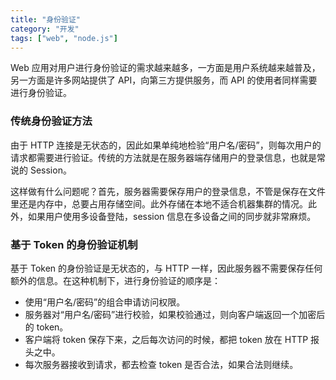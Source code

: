 ```yaml
---
title: "身份验证"
category: "开发"
tags: ["web", "node.js"]
---
```


Web 应用对用户进行身份验证的需求越来越多，一方面是用户系统越来越普及，另一方面是许多网站提供了 API，向第三方提供服务，而 API 的使用者同样需要进行身份验证。

### 传统身份验证方法

由于 HTTP 连接是无状态的，因此如果单纯地检验“用户名/密码”，则每次用户的请求都需要进行验证。传统的方法就是在服务器端存储用户的登录信息，也就是常说的 Session。

这样做有什么问题呢？首先，服务器需要保存用户的登录信息，不管是保存在文件里还是内存中，总要占用存储空间。此外存储在本地不适合机器集群的情况。此外，如果用户使用多设备登陆，session 信息在多设备之间的同步就非常麻烦。

### 基于 Token 的身份验证机制

基于 Token 的身份验证是无状态的，与 HTTP 一样，因此服务器不需要保存任何额外的信息。在这种机制下，进行身份验证的顺序是：

- 使用“用户名/密码”的组合申请访问权限。
- 服务器对“用户名/密码”进行校验，如果校验通过，则向客户端返回一个加密后的 token。
- 客户端将 token 保存下来，之后每次访问的时候，都把 token 放在 HTTP 报头之中。
- 每次服务器接收到请求，都去检查 token 是否合法，如果合法则继续。
